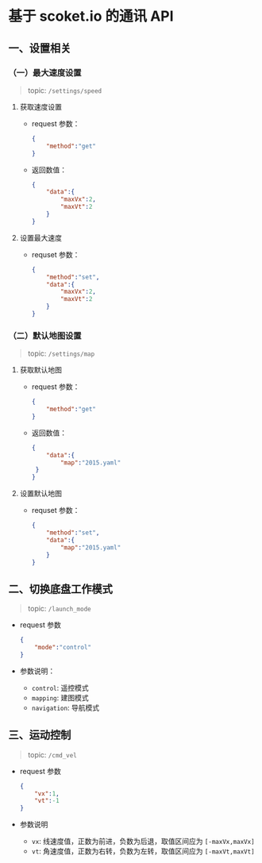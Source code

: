# 基于 scoket.io 的通讯 API

## 一、设置相关

### （一）最大速度设置

> topic: `/settings/speed`

1. 获取速度设置

    - request 参数：

        ```json
        {
            "method":"get"
        }
        ```

    - 返回数值：

        ```json
        {
            "data":{
                "maxVx":2,
                "maxVt":2
            }
        }
        ```
2. 设置最大速度

    - requset 参数：

        ```json
        {
            "method":"set",
            "data":{
                "maxVx":2,
                "maxVt":2
            }
        }
        ```

### （二）默认地图设置

> topic: `/settings/map`

1. 获取默认地图

    - request 参数：

        ```json
        {
            "method":"get"
        }
        ```

    - 返回数值：

        ```json
        {
            "data":{
                "map":"2015.yaml"
         }
        }
        ```
2. 设置默认地图

    - requset 参数：

        ```json
        {
            "method":"set",
            "data":{
                "map":"2015.yaml"
            }
        }
        ```

## 二、切换底盘工作模式

> topic: `/launch_mode`

- request 参数

    ```json
    {
        "mode":"control"
    }
    ```

- 参数说明：
  - `control`: 遥控模式
  - `mapping`: 建图模式
  - `navigation`: 导航模式

## 三、运动控制

> topic: `/cmd_vel`

- request 参数

    ```json
    {
        "vx":1,
        "vt":-1
    }
    ```

- 参数说明
  - `vx`: 线速度值，正数为前进，负数为后退，取值区间应为 `[-maxVx,maxVx]`
  - `vt`: 角速度值，正数为右转，负数为左转，取值区间应为 `[-maxVt,maxVt]`